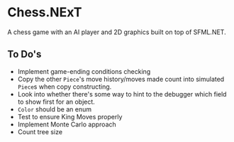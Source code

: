#	Chess.NExT

A chess game with an AI player and 2D graphics built on top of SFML.NET.

##	To Do's
*	Implement game-ending conditions checking
*	Copy the other `Piece`'s move history/moves made count into simulated `Piece`s when copy constructing.
*	Look into whether there's some way to hint to the debugger which field to show first for an object.
*	`Color` should be an enum
*	Test to ensure King Moves properly
*	Implement Monte Carlo approach
*	Count tree size
